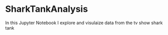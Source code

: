 # SharkTankAnalysis

In this Jupyter Notebook I explore and visulaize data from the tv show shark tank

